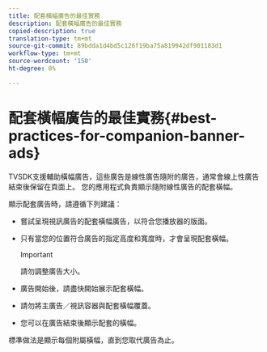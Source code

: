```yaml
---
title: 配套橫幅廣告的最佳實務
description: 配套橫幅廣告的最佳實務
copied-description: true
translation-type: tm+mt
source-git-commit: 89bdda1d4bd5c126f19ba75a819942df901183d1
workflow-type: tm+mt
source-wordcount: '158'
ht-degree: 0%

---
```



# 配套橫幅廣告的最佳實務{#best-practices-for-companion-banner-ads}

TVSDK支援輔助橫幅廣告，這些廣告是線性廣告隨附的廣告，通常會線上性廣告結束後保留在頁面上。 您的應用程式負責顯示隨附線性廣告的配套橫幅。

顯示配套廣告時，請遵循下列建議：

* 嘗試呈現視訊廣告的配套橫幅廣告，以符合您播放器的版面。
* 只有當您的位置符合廣告的指定高度和寬度時，才會呈現配套橫幅。

   >[!IMPORTANT]
   >
   >請勿調整廣告大小。

* 廣告開始後，請盡快開始展示配套橫幅。
* 請勿將主廣告／視訊容器與配套橫幅覆蓋。
* 您可以在廣告結束後顯示配套的橫幅。

標準做法是顯示每個附屬橫幅，直到您取代廣告為止。